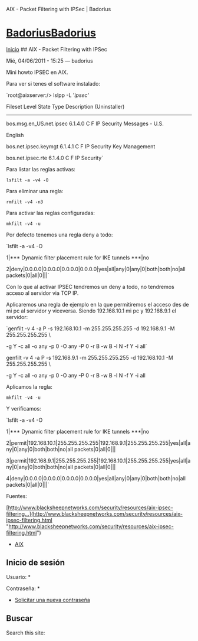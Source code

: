 





AIX - Packet Filtering with IPSec | Badorius


















# [BadoriusBadorius](/ "Badorius")

 
 

[Inicio](/) ## AIX - Packet Filtering with IPSec

 

Mié, 04/06/2011 - 15:25 — badorius

Mini howto IPSEC en AIX.


Para ver si tenes el software instalado:  

`root@aixserver:/> lslpp -L '*ipsec*'  

 Fileset Level State Type Description (Uninstaller)  

 ----------------------------------------------------------------------------  

 bos.msg.en_US.net.ipsec 6.1.4.0 C F IP Security Messages - U.S.  

 English  

 bos.net.ipsec.keymgt 6.1.4.1 C F IP Security Key Management  

 bos.net.ipsec.rte 6.1.4.0 C F IP Security`


Para listar las reglas activas:  

`lsfilt -a -v4 -O`


Para eliminar una regla:  

`rmfilt -v4 -n3`


Para activar las reglas configuradas:  

`mkfilt -v4 -u`


Por defecto tenemos una regla deny a todo:  

`lsfilt -a -v4 -O  

1|*** Dynamic filter placement rule for IKE tunnels ***|no  

2|deny|0.0.0.0|0.0.0.0|0.0.0.0|0.0.0.0|yes|all|any|0|any|0|both|both|no|all packets|0|all|0|||`


Con lo que al activar IPSEC tendremos un deny a todo, no tendremos acceso al servidor via TCP IP.


Aplicaremos una regla de ejemplo en la que permitiremos el acceso des de mi pc al servidor y viceversa. Siendo 192.168.10.1 mi pc y 192.168.9.1 el servidor:


`genfilt -v 4 -a P -s 192.168.10.1 -m 255.255.255.255 -d 192.168.9.1 -M 255.255.255.255 \  

 -g Y -c all -o any -p 0 -O any -P 0 -r B -w B -l N -f Y -i all`


genfilt -v 4 -a P -s 192.168.9.1 -m 255.255.255.255 -d 192.168.10.1 -M 255.255.255.255 \  

 -g Y -c all -o any -p 0 -O any -P 0 -r B -w B -l N -f Y -i all


Aplicamos la regla:  

`mkfilt -v4 -u`


Y verificamos:  

`lsfilt -a -v4 -O  

1|*** Dynamic filter placement rule for IKE tunnels ***|no  

2|permit|192.168.10.1|255.255.255.255|192.168.9.1|255.255.255.255|yes|all|any|0|any|0|both|both|no|all packets|0|all|0|||  

3|permit|192.168.9.1|255.255.255.255|192.168.10.1|255.255.255.255|yes|all|any|0|any|0|both|both|no|all packets|0|all|0|||  

4|deny|0.0.0.0|0.0.0.0|0.0.0.0|0.0.0.0|yes|all|any|0|any|0|both|both|no|all packets|0|all|0|||`


Fuentes:  

[http://www.blacksheepnetworks.com/security/resources/aix-ipsec-filtering...](http://www.blacksheepnetworks.com/security/resources/aix-ipsec-filtering.html "http://www.blacksheepnetworks.com/security/resources/aix-ipsec-filtering.html")





* [AIX](/?q=taxonomy/term/8)






 


## Inicio de sesión




Usuario: *



Contraseña: *



* [Solicitar una nueva contraseña](/?q=user/password "Solicita una contraseña nueva por correo electrónico.")






## Buscar





Search this site: 










 





